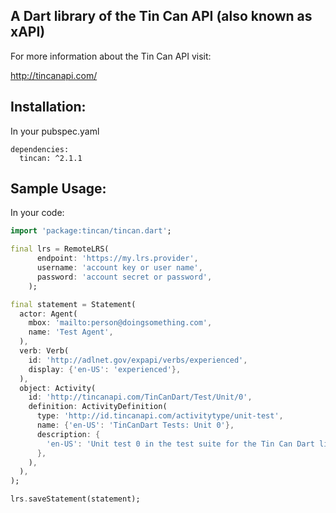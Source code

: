 ## A Dart library of the Tin Can API (also known as xAPI)

For more information about the Tin Can API visit:


http://tincanapi.com/

## Installation:

In your pubspec.yaml
```
dependencies:
  tincan: ^2.1.1
```


## Sample Usage:

In your code:
```dart
import 'package:tincan/tincan.dart';

final lrs = RemoteLRS(
      endpoint: 'https://my.lrs.provider',
      username: 'account key or user name',
      password: 'account secret or password',
    );

final statement = Statement(
  actor: Agent(
    mbox: 'mailto:person@doingsomething.com',
    name: 'Test Agent',
  ),
  verb: Verb(
    id: 'http://adlnet.gov/expapi/verbs/experienced',
    display: {'en-US': 'experienced'},
  ),
  object: Activity(
    id: 'http://tincanapi.com/TinCanDart/Test/Unit/0',
    definition: ActivityDefinition(
      type: 'http://id.tincanapi.com/activitytype/unit-test',
      name: {'en-US': 'TinCanDart Tests: Unit 0'},
      description: {
        'en-US': 'Unit test 0 in the test suite for the Tin Can Dart library.'
      },
    ),
  ),
);

lrs.saveStatement(statement);
```

